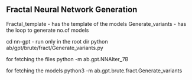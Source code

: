 ## Fractal Neural Network Generation

Fractal_template - has the template of the models
Generate_variants - has the loop to generate no.of models 

cd nn-gpt - run only in the root dir
python ab/gpt/brute/fract/Generate_variants.py

for fetching the files 
python -m ab.gpt.NNAlter_7B

for fetching the models
python3 -m ab.gpt.brute.fract.Generate_variants

